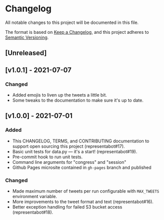 # Changelog
All notable changes to this project will be documented in this file.

The format is based on [Keep a Changelog](https://keepachangelog.com/en/1.0.0/),
and this project adheres to [Semantic Versioning](https://semver.org/spec/v2.0.0.html).

## [Unreleased]

## [v1.0.1] - 2021-07-07
### Changed
- Added emojis to liven up the tweets a little bit.
- Some tweaks to the documentation to make sure it's up to date.

## [v1.0.0] - 2021-07-01
### Added
- This CHANGELOG, TERMS, and CONTRIBUTING documentation to support open sourcing this project (representabot#17).
- Basic unit tests for data.py — it's a start! (representabot#19).
- Pre-commit hook to run unit tests.
- Command line arguments for "congress" and "session"
- Github Pages microsite contained in `gh-pages` branch and published

### Changed
- Made maximum number of tweets per run configurable with `MAX_TWEETS` environment variable.
- More improvements to the tweet format and text (representabot#16).
- Better exception handling for failed S3 bucket access (representabot#18).
